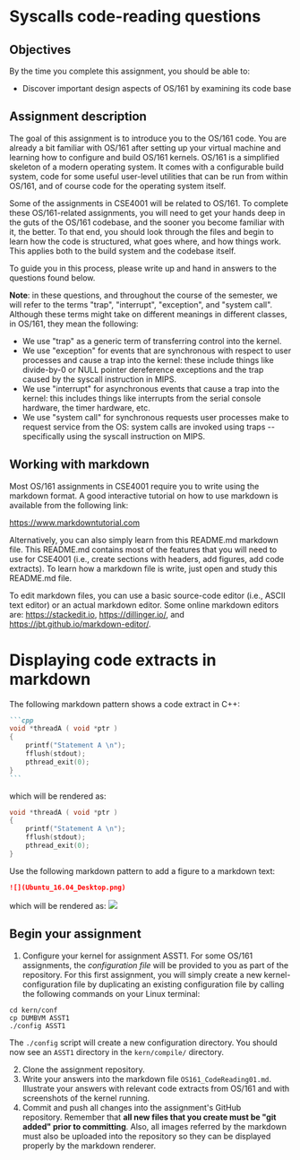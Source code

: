 # Syscalls code-reading questions

## Objectives

By the time you complete this assignment, you should be able to:
- Discover important design aspects of OS/161 by examining its code base

## Assignment description
The goal of this assignment is to introduce you to the OS/161 code. You are already a bit familiar with OS/161 after setting up your virtual machine and learning how to configure and build OS/161 kernels. OS/161 is a simplified skeleton of a modern operating system. It comes with a configurable build system, code for some useful user-level utilities that can be run from within OS/161, and of course code for the operating system itself. 

Some of the assignments in CSE4001 will be related to OS/161. To complete these OS/161-related assignments, you will need to get your hands deep in the guts of the OS/161 codebase, and the sooner you become familiar with it, the better. To that end, you should look through the files and begin to learn how the code is structured, what goes where, and how things work. This applies both to the build system and the codebase itself.

To guide you in this process, please write up and hand in answers to the questions found below.  

**Note**: in these questions, and throughout the course of the semester, we will refer to the terms "trap", "interrupt", "exception", and "system call". Although these terms might take on different meanings in different classes, in OS/161, they mean the following:

- We use "trap" as a generic term of transferring control into the kernel.
- We use "exception" for events that are synchronous with respect to user processes and cause a trap into the kernel: these include things like divide-by-0 or NULL pointer dereference exceptions and the trap caused by the syscall instruction in MIPS.
- We use "interrupt" for asynchronous events that cause a trap into the kernel: this includes things like interrupts from the serial console hardware, the timer hardware, etc.
- We use "system call" for synchronous requests user processes make to request service from the OS: system calls are invoked using traps -- specifically using the syscall instruction on MIPS.



## Working with markdown

Most OS/161 assignments in CSE4001 require you to write using the markdown format. A good interactive tutorial on how to use markdown is available from the following link: 

https://www.markdowntutorial.com

Alternatively, you can also simply learn from this README.md markdown file. This README.md contains most of the features that you will need to use for CSE4001 (i.e., create sections with headers, add figures, add code extracts). To learn how a markdown file is write, just open and study this README.md file.

To edit markdown files, you can use a basic source-code editor (i.e., ASCII text editor) or an actual markdown editor. Some online markdown editors are: https://stackedit.io, https://dillinger.io/, and https://jbt.github.io/markdown-editor/.

# Displaying code extracts in markdown

The following markdown pattern shows a code extract in C++:
````markdown
```cpp
void *threadA ( void *ptr )
{
    printf("Statement A \n");
    fflush(stdout);
    pthread_exit(0); 
}
```
````
which will be rendered as: 
```cpp
void *threadA ( void *ptr )
{
    printf("Statement A \n");
    fflush(stdout);
    pthread_exit(0); 
}
```

Use the following markdown pattern to add a figure to a markdown text: 

```markdown
![](Ubuntu_16.04_Desktop.png)
```

which will be rendered as: 
![](Ubuntu_16.04_Desktop.png)



## Begin your assignment 

1. Configure your kernel for assignment ASST1. For some OS/161 assignments, the *configuration file* will be provided to you as part of the repository. For this first assignment, you will simply create a new kernel-configuration file by duplicating an existing configuration file by calling the following commands on your Linux terminal: 

```shell
cd kern/conf  
cp DUMBVM ASST1
./config ASST1
``` 

The `./config` script will create a new configuration directory. You should now see an `ASST1` directory in the `kern/compile/` directory.

2. Clone the assignment repository. 
3. Write your answers into the markdown file `OS161_CodeReading01.md`. Illustrate your answers with relevant code extracts from OS/161 and with screenshots of the kernel running. 
4. Commit and push all changes into the assignment's GitHub repository. Remember that **all new files that you create must be "git added" prior to committing**. Also, all images referred by the markdown must also be uploaded into the repository so they can be displayed properly by the markdown renderer. 

